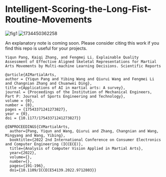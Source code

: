 # Intelligent-Scoring-the-Long-Fist-Routine-Movements

![fig1](https://github.com/pyqpyqpyqpyq789/Intelligent-Scoring-the-Long-Fist-Routine-Movements/assets/69802594/11276d83-b725-4e24-8121-a49ca363b609)
![1734450362258](https://github.com/user-attachments/assets/45f11b19-2329-4202-8345-c68ad313f291)

An explanatory note is coming soon.
Please consider citing this work if you find this repo is useful for your projects.
```
Yiqun Pang, Kaiqi Zhang, and Fengmei Li. Explainable Quality Assessment of Effective Aligned Skeletal Representations for Martial Arts Movements by Multi-machine Learning Decisions. Scientific Reports

@article{AIMartialArts,
author = {Yiqun Pang and Yibing Wang and Qiurui Wang and Fengmei Li and Changnian Zhang and Chuanwei Ding},
title ={Applications of AI in martial arts: A survey},
journal = {Proceedings of the Institution of Mechanical Engineers, Part P: Journal of Sports Engineering and Technology},
volume = {0},
number = {0},
pages = {17543371241273827},
year = {0},
doi = {10.1177/17543371241273827}}

@INPROCEEDINGS{CVMartialArts,
  author={Pang, Yiqun and Wang, Qiurui and Zhang, Changnian and Wang, Mingyang and Wang, Yibing},
  booktitle={2022 2nd International Conference on Consumer Electronics and Computer Engineering (ICCECE)}, 
  title={Analysis of Computer Vision Applied in Martial Arts}, 
  year={2022},
  volume={},
  number={},
  pages={191-196},
  doi={10.1109/ICCECE54139.2022.9712803}}
```
